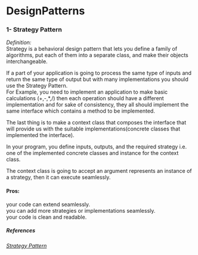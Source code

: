 # DesignPatterns
<h3>1- Strategy Pattern</h3>
<em>Definition:</em><br/>
Strategy is a behavioral design pattern that lets you define a family of algorithms, put each of them into a separate class, and make their objects interchangeable.<br/>
<p>
  If a part of your application is going to process the same type of inputs and return the same type of output but with many implementations
   you should use the Strategy Pattern.<br/>
   For Example, you need to implement an application to make basic calculations (+,-,*,/) then each operation should have a different implementation and for sake of consistency, they all should implement the same interface which contains a method to be implemented.<br/>
  </p> 
  The last thing is to make a context class that composes the interface that will provide us with the suitable implementations(concrete classes that implemented the interface).<br/>
   
   In your program, you define inputs, outputs, and the required strategy i.e. one of the implemented concrete classes and instance for the context class.<br/>
   
The context class is going to accept an argument represents an instance of a strategy, then it can execute seamlessly.<br/>
   
<h4>Pros:</h4>
    your code can extend seamlessly.<br/>
    you can add more strategies or implementations seamlessly.<br/>
    your code is clean and readable.
    <h5>References</h5>
     <a href='https://refactoring.guru/design-patterns/strategy'><em>Strategy Pattern</em></a>
    

